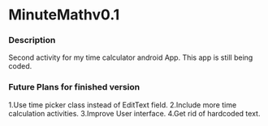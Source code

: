 # MinuteMathv0.1
### Description
Second activity for my time calculator android App. This app is still being coded.

### Future Plans for finished version
1.Use time picker class instead of EditText field.
2.Include more time calculation activities.
3.Improve User interface.
4.Get rid of hardcoded text.
